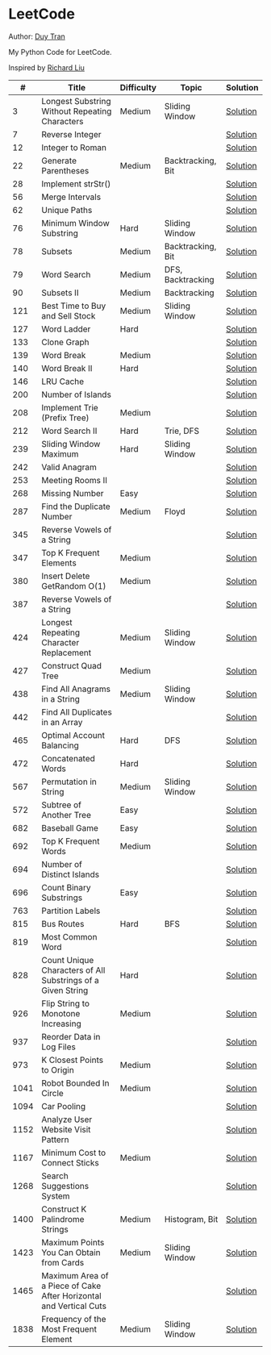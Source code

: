 # LeetCode

Author: [Duy Tran](https://github.com/duytranvinh)

My Python Code for LeetCode.

Inspired by [Richard Liu](https://github.com/lzl124631x/LeetCode)

| \#   | Title                                                              | Difficulty | Topic             | Solution                                                                                                                |
| ---- | ------------------------------------------------------------------ | ---------- | ----------------- | ----------------------------------------------------------------------------------------------------------------------- |
| 3    | Longest Substring Without Repeating Characters                     | Medium     | Sliding Window    | [Solution](/leetcode/3.%20Longest%20Substring%20Without%20Repeating%20Characters/)                                      |
| 7    | Reverse Integer                                                    |            |                   | [Solution](/leetcode/7.%20Reverse%20Integer/)                                                                           |
| 12   | Integer to Roman                                                   |            |                   | [Solution](/leetcode/12.%20Integer%20to%20Roman/)                                                                       |
| 22   | Generate Parentheses                                               | Medium     | Backtracking, Bit | [Solution](/leetcode/22.%20Generate%20Parentheses/)                                                                     |
| 28   | Implement strStr()                                                 |            |                   | [Solution](/leetcode/28.%20Implement%20strStr%28%29)                                                                    |
| 56   | Merge Intervals                                                    |            |                   | [Solution](/leetcode/56.%20Merge%20Intervals/)                                                                          |
| 62   | Unique Paths                                                       |            |                   | [Solution](/leetcode/62.%20Unique%20Paths/)                                                                             |
| 76   | Minimum Window Substring                                           | Hard       | Sliding Window    | [Solution](/leetcode/76.%20Minimum%20Window%20Substring/)                                                               |
| 78   | Subsets                                                            | Medium     | Backtracking, Bit | [Solution](/leetcode/78.%20Subsets/)                                                                                    |
| 79   | Word Search                                                        | Medium     | DFS, Backtracking | [Solution](/leetcode/79.%20Word%20Search/)                                                                              |
| 90   | Subsets II                                                         | Medium     | Backtracking      | [Solution](/leetcode/90.%20Subsets%20II/)                                                                               |
| 121  | Best Time to Buy and Sell Stock                                    | Medium     | Sliding Window    | [Solution](/leetcode/121.%20Best%20Time%20to%20Buy%20and%20Sell%20Stock/)                                               |
| 127  | Word Ladder                                                        | Hard       |                   | [Solution](/leetcode/127.%20Word%20Ladder/)                                                                             |
| 133  | Clone Graph                                                        |            |                   | [Solution](/leetcode/133.%20Clone%20Graph/)                                                                             |
| 139  | Word Break                                                         | Medium     |                   | [Solution](/leetcode/139.%20Word%20Break/)                                                                              |
| 140  | Word Break II                                                      | Hard       |                   | [Solution](/leetcode/140.%20Word%20Break%20II/)                                                                         |
| 146  | LRU Cache                                                          |            |                   | [Solution](/leetcode/146.%20LRU%20Cache/)                                                                               |
| 200  | Number of Islands                                                  |            |                   | [Solution](/leetcode/200.%20Number%20of%20Islands/)                                                                     |
| 208  | Implement Trie (Prefix Tree)                                       | Medium     |                   | [Solution](leetcode/208.%20Implement%20Trie%20%28Prefix%20Tree%29)                                                      |
| 212  | Word Search II                                                     | Hard       | Trie, DFS         | [Solution](/leetcode/212.%20Word%20Search%20II/)                                                                        |
| 239  | Sliding Window Maximum                                             | Hard       | Sliding Window    | [Solution](/leetcode/239.%20Sliding%20Window%20Maximum/)                                                                |
| 242  | Valid Anagram                                                      |            |                   | [Solution](/leetcode/242.%20Valid%20Anagram/)                                                                           |
| 253  | Meeting Rooms II                                                   |            |                   | [Solution](/leetcode/253.%20Meeting%20Rooms%20II/)                                                                      |
| 268  | Missing Number                                                     | Easy       |                   | [Solution](/leetcode/268.%20Missing%20Number/)                                                                          |
| 287  | Find the Duplicate Number                                          | Medium     | Floyd             | [Solution](/leetcode/287.%20Find%20the%20Duplicate%20Number/)                                                           |
| 345  | Reverse Vowels of a String                                         |            |                   | [Solution](/leetcode/345.%20Reverse%20Vowels%20of%20a%20String/)                                                        |
| 347  | Top K Frequent Elements                                            | Medium     |                   | [Solution](/leetcode/347.%20Top%20K%20Frequent%20Elements/)                                                             |
| 380  | Insert Delete GetRandom O(1)                                       | Medium     |                   | [Solution](/leetcode/380.%20Insert%20Delete%20GetRandom%20O%281%29/)                                                    |
| 387  | Reverse Vowels of a String                                         |            |                   | [Solution](/leetcode/387.%20First%20Unique%20Character%20in%20a%20String/)                                              |
| 424  | Longest Repeating Character Replacement                            | Medium     | Sliding Window    | [Solution](/leetcode/424.%20Longest%20Repeating%20Character%20Replacement/)                                             |
| 427  | Construct Quad Tree                                                | Medium     |                   | [Solution](/leetcode/427.%20Construct%20Quad%20Tree/)                                                                   |
| 438  | Find All Anagrams in a String                                      | Medium     | Sliding Window    | [Solution](/leetcode/438.%20Find%20All%20Anagrams%20in%20a%20String/)                                                   |
| 442  | Find All Duplicates in an Array                                    |            |                   | [Solution](/leetcode/442.%20Find%20All%20Duplicates%20in%20an%20Array/)                                                 |
| 465  | Optimal Account Balancing                                          | Hard       | DFS               | [Solution](/leetcode/465.%20Optimal%20Account%20Balancing/)                                                             |
| 472  | Concatenated Words                                                 | Hard       |                   | [Solution](/leetcode/472.%20Concatenated%20Words/)                                                                      |
| 567  | Permutation in String                                              | Medium     | Sliding Window    | [Solution](/leetcode/567.%20Permutation%20in%20String/)                                                                 |
| 572  | Subtree of Another Tree                                            | Easy       |                   | [Solution](/leetcode/572.%20Subtree%20of%20Another%20Tree/)                                                             |
| 682  | Baseball Game                                                      | Easy       |                   | [Solution](/leetcode/682.%20Baseball%20Game/)                                                                           |
| 692  | Top K Frequent Words                                               | Medium     |                   | [Solution](/leetcode/692.%20Top%20K%20Frequent%20Words/)                                                                |
| 694  | Number of Distinct Islands                                         |            |                   | [Solution](/leetcode/694.%20Number%20of%20Distinct%20Islands/)                                                          |
| 696  | Count Binary Substrings                                            | Easy       |                   | [Solution](/leetcode/696.%20Count%20Binary%20Substrings/)                                                               |
| 763  | Partition Labels                                                   |            |                   | [Solution](/leetcode/763.%20Partition%20Labels/)                                                                        |
| 815  | Bus Routes                                                         | Hard       | BFS               | [Solution](/leetcode/815.%20Bus%20Routes/)                                                                              |
| 819  | Most Common Word                                                   |            |                   | [Solution](/leetcode/819.%20Most%20Common%20Word/)                                                                      |
| 828  | Count Unique Characters of All Substrings of a Given String        | Hard       |                   | [Solution](/leetcode/828.%20Count%20Unique%20Characters%20of%20All%20Substrings%20of%20a%20Given%20String/)             |
| 926  | Flip String to Monotone Increasing                                 | Medium     |                   | [Solution](/leetcode/926.%20Flip%20String%20to%20Monotone%20Increasing/)                                                |
| 937  | Reorder Data in Log Files                                          |            |                   | [Solution](/leetcode/937.%20Reorder%20Data%20in%20Log%20Files/)                                                         |
| 973  | K Closest Points to Origin                                         | Medium     |                   | [Solution](/leetcode/973.%20K%20Closest%20Points%20to%20Origin/)                                                        |
| 1041 | Robot Bounded In Circle                                            | Medium     |                   | [Solution](/leetcode/1041.%20Robot%20Bounded%20In%20Circle/)                                                            |
| 1094 | Car Pooling                                                        |            |                   | [Solution](/leetcode/1094.%20Car%20Pooling/)                                                                            |
| 1152 | Analyze User Website Visit Pattern                                 |            |                   | [Solution](/leetcode/1152.%20Analyze%20User%20Website%20Visit%20Pattern/)                                               |
| 1167 | Minimum Cost to Connect Sticks                                     | Medium     |                   | [Solution](/leetcode/1167.%20Minimum%20Cost%20to%20Connect%20Sticks/)                                                   |
| 1268 | Search Suggestions System                                          |            |                   | [Solution](/leetcode/1268.%20Search%20Suggestions%20System/)                                                            |
| 1400 | Construct K Palindrome Strings                                     | Medium     | Histogram, Bit    | [Solution](/leetcode/1400.%20Construct%20K%20Palindrome%20Strings/)                                                     |
| 1423 | Maximum Points You Can Obtain from Cards                           | Medium     | Sliding Window    | [Solution](/leetcode/1423.%20Maximum%20Points%20You%20Can%20Obtain%20from%20Cards/)                                     |
| 1465 | Maximum Area of a Piece of Cake After Horizontal and Vertical Cuts |            |                   | [Solution](/leetcode/1465.%20Maximum%20Area%20of%20a%20Piece%20of%20Cake%20After%20Horizontal%20and%20Vertical%20Cuts/) |
| 1838 | Frequency of the Most Frequent Element                             | Medium     | Sliding Window    | [Solution](/leetcode/1838.%20Frequency%20of%20the%20Most%20Frequent%20Element/)                                         |
